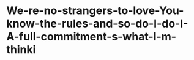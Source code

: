 # We-re-no-strangers-to-love-You-know-the-rules-and-so-do-I-do-I-A-full-commitment-s-what-I-m-thinki